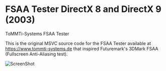 # FSAA Tester DirectX 8 and DirectX 9 (2003)
ToMMTi-Systems FSAA Tester

This is the original MSVC source code for the FSAA Tester available at https://www.tommti-systems.de that inspired Futuremark's 3DMark FSAA (Fullscreen Anti-Aliasing test).

![ScreenShot](https://raw.github.com/tbruckschlegel/FSAA_tester/main/fsaa.png)
